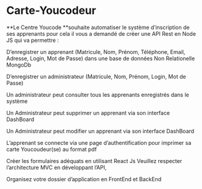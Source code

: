 # Carte-Youcodeur



**Le Centre Youcode **souhaite automatiser le système d’inscription de ses apprenants pour cela il vous a demandé de créer une API Rest en Node JS qui va permettre :

D’enregistrer un apprenant (Matricule, Nom, Prénom, Téléphone, Email, Adresse, Login, Mot de Passe) dans une base de données Non Relationelle MongoDb

D’enregistrer un administrateur (Matricule, Nom, Prénom, Login, Mot de Passe)

Un administrateur peut consulter tous les apprenants enregistrés dans le système

Un Administrateur peut supprimer un apprenant via son interface DashBoard

Un Administrateur peut modifier un apprenant via son interface DashBoard

L’apprenant se connecte via une page d’authentification pour imprimer sa carte Youcoudeur(se) au format pdf

Créer les formulaires adéquats en utilisant React Js Veuillez respecter l’architecture MVC en développant l’API,

Organisez votre dossier d’application en FrontEnd et BackEnd
